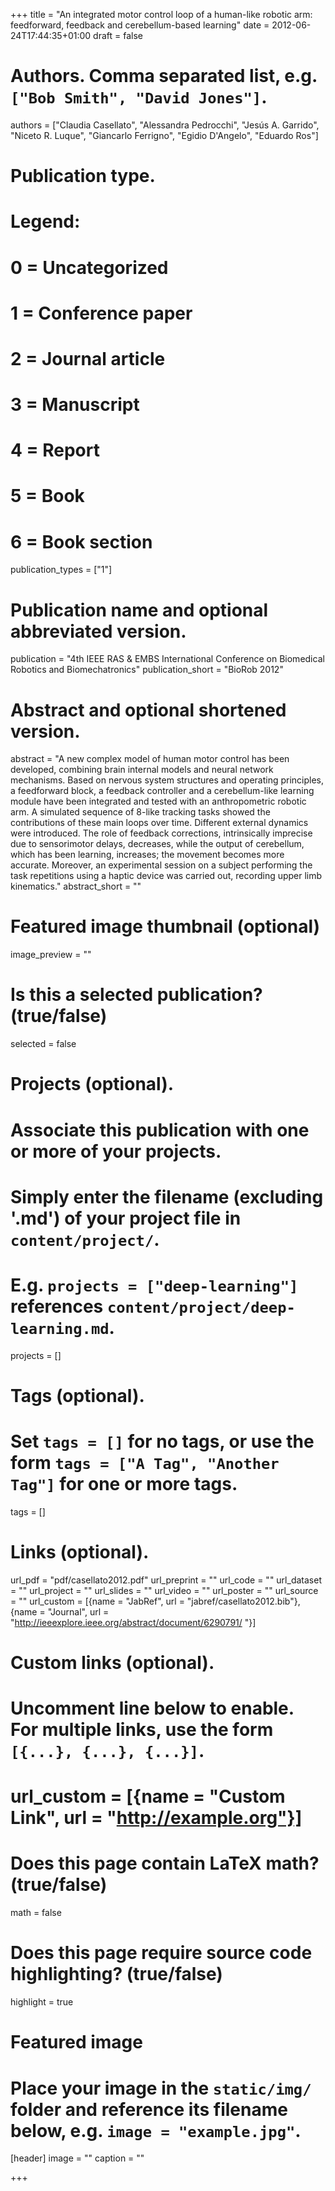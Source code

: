 +++
title = "An integrated motor control loop of a human-like robotic arm: feedforward, feedback and cerebellum-based learning"
date = 2012-06-24T17:44:35+01:00
draft = false

# Authors. Comma separated list, e.g. `["Bob Smith", "David Jones"]`.
authors = ["Claudia Casellato", "Alessandra Pedrocchi", "Jesús A. Garrido", "Niceto R. Luque", "Giancarlo Ferrigno", "Egidio D'Angelo", "Eduardo Ros"]

# Publication type.
# Legend:
# 0 = Uncategorized
# 1 = Conference paper
# 2 = Journal article
# 3 = Manuscript
# 4 = Report
# 5 = Book
# 6 = Book section
publication_types = ["1"]

# Publication name and optional abbreviated version.
publication = "4th IEEE RAS & EMBS International Conference on Biomedical Robotics and Biomechatronics"
publication_short = "BioRob 2012"

# Abstract and optional shortened version.
abstract = "A new complex model of human motor control has been developed, combining brain internal models and neural network mechanisms. Based on nervous system structures and operating principles, a feedforward block, a feedback controller and a cerebellum-like learning module have been integrated and tested with an anthropometric robotic arm. A simulated sequence of 8-like tracking tasks showed the contributions of these main loops over time. Different external dynamics were introduced. The role of feedback corrections, intrinsically imprecise due to sensorimotor delays, decreases, while the output of cerebellum, which has been learning, increases; the movement becomes more accurate. Moreover, an experimental session on a subject performing the task repetitions using a haptic device was carried out, recording upper limb kinematics."
abstract_short = ""

# Featured image thumbnail (optional)
image_preview = ""

# Is this a selected publication? (true/false)
selected = false

# Projects (optional).
#   Associate this publication with one or more of your projects.
#   Simply enter the filename (excluding '.md') of your project file in `content/project/`.
#   E.g. `projects = ["deep-learning"]` references `content/project/deep-learning.md`.
projects = []

# Tags (optional).
#   Set `tags = []` for no tags, or use the form `tags = ["A Tag", "Another Tag"]` for one or more tags.
tags = []

# Links (optional).
url_pdf = "pdf/casellato2012.pdf"
url_preprint = ""
url_code = ""
url_dataset = ""
url_project = ""
url_slides = ""
url_video = ""
url_poster = ""
url_source = ""
url_custom = [{name = "JabRef", url = "jabref/casellato2012.bib"},{name = "Journal", url = "http://ieeexplore.ieee.org/abstract/document/6290791/ "}]

# Custom links (optional).
#   Uncomment line below to enable. For multiple links, use the form `[{...}, {...}, {...}]`.
# url_custom = [{name = "Custom Link", url = "http://example.org"}]

# Does this page contain LaTeX math? (true/false)
math = false

# Does this page require source code highlighting? (true/false)
highlight = true

# Featured image
# Place your image in the `static/img/` folder and reference its filename below, e.g. `image = "example.jpg"`.
[header]
image = ""
caption = ""

+++

